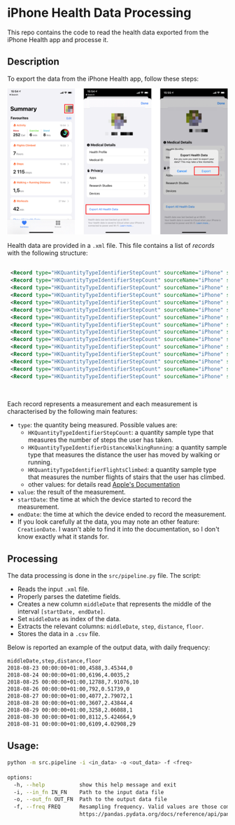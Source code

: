 # iPhone Health Data Processing

This repo contains the code to read the health data exported from the iPhone Health app and processe it. 

## Description

To export the data from the iPhone Health app, follow these steps:

<p align="center">
<img src="assets/png/export-guide.png" alt="drawing" width="600" align="" />
</p>

Health data are provided in a `.xml` file. This file contains a list of *records* with the following structure:

<div style="height: 300px;overflow: scroll;">

```xml
 <Record type="HKQuantityTypeIdentifierStepCount" sourceName="iPhone" sourceVersion="11.4.1" device="&lt;&lt;HKDevice: 0x282374b90&gt;, name:iPhone, manufacturer:Apple, model:iPhone, hardware:iPhone8,1, software:11.4.1&gt;" unit="count" creationDate="2018-08-23 15:25:45 +0100" startDate="2018-08-23 14:27:55 +0100" endDate="2018-08-23 14:34:13 +0100" value="17"/>
 <Record type="HKQuantityTypeIdentifierStepCount" sourceName="iPhone" sourceVersion="11.4.1" device="&lt;&lt;HKDevice: 0x282374b90&gt;, name:iPhone, manufacturer:Apple, model:iPhone, hardware:iPhone8,1, software:11.4.1&gt;" unit="count" creationDate="2018-08-23 15:25:45 +0100" startDate="2018-08-23 14:41:17 +0100" endDate="2018-08-23 14:47:37 +0100" value="13"/>
 <Record type="HKQuantityTypeIdentifierStepCount" sourceName="iPhone" sourceVersion="11.4.1" device="&lt;&lt;HKDevice: 0x282374b90&gt;, name:iPhone, manufacturer:Apple, model:iPhone, hardware:iPhone8,1, software:11.4.1&gt;" unit="count" creationDate="2018-08-23 15:25:45 +0100" startDate="2018-08-23 14:47:37 +0100" endDate="2018-08-23 14:53:08 +0100" value="27"/>
 <Record type="HKQuantityTypeIdentifierStepCount" sourceName="iPhone" sourceVersion="11.4.1" device="&lt;&lt;HKDevice: 0x282374b90&gt;, name:iPhone, manufacturer:Apple, model:iPhone, hardware:iPhone8,1, software:11.4.1&gt;" unit="count" creationDate="2018-08-23 15:25:45 +0100" startDate="2018-08-23 14:57:37 +0100" endDate="2018-08-23 15:03:45 +0100" value="10"/>
 <Record type="HKQuantityTypeIdentifierStepCount" sourceName="iPhone" sourceVersion="11.4.1" device="&lt;&lt;HKDevice: 0x282374b90&gt;, name:iPhone, manufacturer:Apple, model:iPhone, hardware:iPhone8,1, software:11.4.1&gt;" unit="count" creationDate="2018-08-23 15:25:45 +0100" startDate="2018-08-23 15:12:11 +0100" endDate="2018-08-23 15:22:10 +0100" value="80"/>
 <Record type="HKQuantityTypeIdentifierStepCount" sourceName="iPhone" sourceVersion="11.4.1" device="&lt;&lt;HKDevice: 0x282374b90&gt;, name:iPhone, manufacturer:Apple, model:iPhone, hardware:iPhone8,1, software:11.4.1&gt;" unit="count" creationDate="2018-08-23 17:34:46 +0100" startDate="2018-08-23 15:22:10 +0100" endDate="2018-08-23 15:29:54 +0100" value="387"/>
 <Record type="HKQuantityTypeIdentifierStepCount" sourceName="iPhone" sourceVersion="11.4.1" device="&lt;&lt;HKDevice: 0x282374b90&gt;, name:iPhone, manufacturer:Apple, model:iPhone, hardware:iPhone8,1, software:11.4.1&gt;" unit="count" creationDate="2018-08-23 17:34:46 +0100" startDate="2018-08-23 15:36:52 +0100" endDate="2018-08-23 15:42:57 +0100" value="10"/>
 <Record type="HKQuantityTypeIdentifierStepCount" sourceName="iPhone" sourceVersion="11.4.1" device="&lt;&lt;HKDevice: 0x282374b90&gt;, name:iPhone, manufacturer:Apple, model:iPhone, hardware:iPhone8,1, software:11.4.1&gt;" unit="count" creationDate="2018-08-23 17:34:46 +0100" startDate="2018-08-23 15:46:17 +0100" endDate="2018-08-23 15:55:12 +0100" value="148"/>
 <Record type="HKQuantityTypeIdentifierStepCount" sourceName="iPhone" sourceVersion="11.4.1" device="&lt;&lt;HKDevice: 0x282374b90&gt;, name:iPhone, manufacturer:Apple, model:iPhone, hardware:iPhone8,1, software:11.4.1&gt;" unit="count" creationDate="2018-08-23 17:34:46 +0100" startDate="2018-08-23 15:59:13 +0100" endDate="2018-08-23 16:07:33 +0100" value="94"/>
 <Record type="HKQuantityTypeIdentifierStepCount" sourceName="iPhone" sourceVersion="11.4.1" device="&lt;&lt;HKDevice: 0x282374b90&gt;, name:iPhone, manufacturer:Apple, model:iPhone, hardware:iPhone8,1, software:11.4.1&gt;" unit="count" creationDate="2018-08-23 17:34:46 +0100" startDate="2018-08-23 16:07:33 +0100" endDate="2018-08-23 16:14:43 +0100" value="380"/>
 <Record type="HKQuantityTypeIdentifierStepCount" sourceName="iPhone" sourceVersion="11.4.1" device="&lt;&lt;HKDevice: 0x282374b90&gt;, name:iPhone, manufacturer:Apple, model:iPhone, hardware:iPhone8,1, software:11.4.1&gt;" unit="count" creationDate="2018-08-23 17:34:46 +0100" startDate="2018-08-23 16:14:43 +0100" endDate="2018-08-23 16:23:30 +0100" value="337"/>
 <Record type="HKQuantityTypeIdentifierStepCount" sourceName="iPhone" sourceVersion="11.4.1" device="&lt;&lt;HKDevice: 0x282374b90&gt;, name:iPhone, manufacturer:Apple, model:iPhone, hardware:iPhone8,1, software:11.4.1&gt;" unit="count" creationDate="2018-08-23 17:34:46 +0100" startDate="2018-08-23 16:23:30 +0100" endDate="2018-08-23 16:33:28 +0100" value="728"/>
 <Record type="HKQuantityTypeIdentifierStepCount" sourceName="iPhone" sourceVersion="11.4.1" device="&lt;&lt;HKDevice: 0x282374b90&gt;, name:iPhone, manufacturer:Apple, model:iPhone, hardware:iPhone8,1, software:11.4.1&gt;" unit="count" creationDate="2018-08-23 17:34:46 +0100" startDate="2018-08-23 16:33:28 +0100" endDate="2018-08-23 16:43:22 +0100" value="137"/>
 <Record type="HKQuantityTypeIdentifierStepCount" sourceName="iPhone" sourceVersion="11.4.1" device="&lt;&lt;HKDevice: 0x282374b90&gt;, name:iPhone, manufacturer:Apple, model:iPhone, hardware:iPhone8,1, software:11.4.1&gt;" unit="count" creationDate="2018-08-23 17:34:46 +0100" startDate="2018-08-23 16:43:22 +0100" endDate="2018-08-23 16:52:16 +0100" value="599"/>
 <Record type="HKQuantityTypeIdentifierStepCount" sourceName="iPhone" sourceVersion="11.4.1" device="&lt;&lt;HKDevice: 0x282374b90&gt;, name:iPhone, manufacturer:Apple, model:iPhone, hardware:iPhone8,1, software:11.4.1&gt;" unit="count" creationDate="2018-08-23 17:34:46 +0100" startDate="2018-08-23 16:52:16 +0100" endDate="2018-08-23 17:00:58 +0100" value="189"/>
```
</div>

Each record represents a measurement and each measurement is characterised by the following main features:
- `type`: the quantity being measured. Possible values are:
  - `HKQuantityTypeIdentifierStepCount`: a quantity sample type that measures the number of steps the user has taken.
  - `HKQuantityTypeIdentifierDistanceWalkingRunning`: a quantity sample type that measures the distance the user has moved by walking or running.
  - `HKQuantityTypeIdentifierFlightsClimbed`: a quantity sample type that measures the number flights of stairs that the user has climbed.
  - other values: for details read [Apple's Documentation](https://developer.apple.com/documentation/healthkit/data_types)
- `value`: the result of the measurement.
- `startDate`: the time at which the device started to record the measurement.
- `endDate`: the time at which the device ended to record the measurement.
- If you look carefully at the data, you may note an other feature: `CreationDate`. I wasn't able to find it into the documentation, so I don't know exactly what it stands for.

## Processing

The data processing is done in the `src/pipeline.py` file. The script:
- Reads the input `.xml` file.
- Properly parses the datetime fields.
- Creates a new column `middleDate` that represents the middle of the interval `[startDate, endDate]`.
- Set `middleDate` as index of the data.
- Extracts the relevant columns: `middleDate`, `step`, `distance`, `floor`.
- Stores the data in a `.csv` file.


Below is reported an example of the output data, with daily frequency:

```csv
middleDate,step,distance,floor
2018-08-23 00:00:00+01:00,4588,3.45344,0
2018-08-24 00:00:00+01:00,6196,4.0035,2
2018-08-25 00:00:00+01:00,12788,7.91076,10
2018-08-26 00:00:00+01:00,792,0.51739,0
2018-08-27 00:00:00+01:00,4077,2.79072,1
2018-08-28 00:00:00+01:00,3607,2.43844,4
2018-08-29 00:00:00+01:00,3258,2.06088,1
2018-08-30 00:00:00+01:00,8112,5.424664,9
2018-08-31 00:00:00+01:00,6109,4.02908,29
```

## Usage:

```bash
python -m src.pipeline -i <in_data> -o <out_data> -f <freq>

options:
  -h, --help           show this help message and exit
  -i, --in_fn IN_FN    Path to the input data file
  -o, --out_fn OUT_FN  Path to the output data file
  -f, --freq FREQ      Resampling frequency. Valid values are those compatible with pandas.DataFrame.resample method. See
                       https://pandas.pydata.org/docs/reference/api/pandas.DataFrame.resample.html
```
